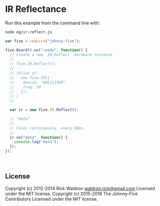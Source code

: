 <!--remove-start-->

# IR Reflectance

<!--remove-end-->








Run this example from the command line with:
```bash
node eg/ir-reflect.js
```


```javascript
var five = require("johnny-five");

five.Board().on("ready", function() {
  // Create a new `IR.Reflect` hardware instance.
  //
  // five.IR.Reflect();
  //
  // (Alias of:
  //   new five.IR({
  //    device: "QRE1113GR",
  //    freq: 50
  //   });
  // )
  //

  var ir = new five.IR.Reflect();

  // "data"
  //
  // Fires continuously, every 66ms.
  //
  ir.on("data", function() {
    console.log("data");
  });
});

```








&nbsp;

<!--remove-start-->

## License
Copyright (c) 2012-2014 Rick Waldron <waldron.rick@gmail.com>
Licensed under the MIT license.
Copyright (c) 2015-2018 The Johnny-Five Contributors
Licensed under the MIT license.

<!--remove-end-->
